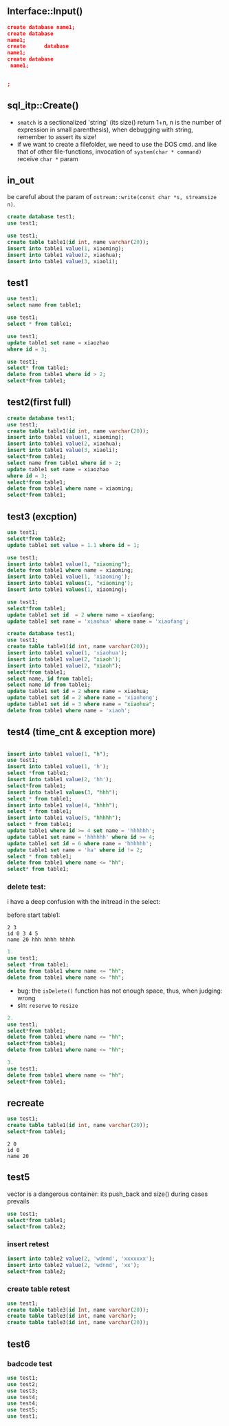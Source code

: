 ## Interface::Input()
```json
create database name1;
create database 
name1;
create      database
name1;
create database
 name1;


;
```

## sql_itp::Create()
- `smatch` is a sectionalized 'string' (its size() return 1+n, n is the number of expression in small parenthesis), when debugging with string, remember to assert its size!
- if we want to create a filefolder, we need to use the DOS cmd. and like that of other file-functions, invocation of `system(char * command)` receive `char *` param 


## in_out
be careful about the param of `ostream::write(const char *s, streamsize n)`.

```sql
create database test1;
use test1;

use test1;
create table table1(id int, name varchar(20));
insert into table1 value(1, xiaoming);
insert into table1 value(2, xiaohua);
insert into table1 value(3, xiaoli);
```

## test1
```sql
use test1;
select name from table1;

use test1;
select * from table1;

use test1;
update table1 set name = xiaozhao
where id = 3;

use test1;
select* from table1;
delete from table1 where id > 2;
select*from table1;
```

## test2(first full)
```sql
create database test1;
use test1;
create table table1(id int, name varchar(20));
insert into table1 value(1, xiaoming);
insert into table1 value(2, xiaohua);
insert into table1 value(3, xiaoli);
select*from table1;
select name from table1 where id > 2;
update table1 set name = xiaozhao
where id = 3;
select*from table1;
delete from table1 where name = xiaoming;
select*from table1;
```

## test3 (excption)
```sql
use test1;
select*from table2;
update table1 set value = 1.1 where id = 1;
```

```sql
use test1;
insert into table1 value(1, "xiaoming");
delete from table1 where name = xiaoming;
insert into table1 value(1, 'xiaoming');
insert into table1 values(1, "xiaoming');
insert into table1 values(1, xiaoming);
```

```sql
use test1;
select*from table1;
update table1 set id  = 2 where name = xiaofang;
update table1 set name = 'xiaohua' where name = 'xiaofang';
```

```sql
create database test1;
use test1;
create table table1(id int, name varchar(20));
insert into table1 value(1, 'xiaohua');
insert into table1 value(2, "xiaoh');
insert into table1 value(2, "xiaoh");
select*from table1;
select name, id from table1;
select name id from table1;
update table1 set id = 2 where name = xiaohua;
update table1 set id = 2 where name = 'xiaohong';
update table1 set id = 3 where name = "xiaohua";
delete from table1 where name = 'xiaoh';
```

## test4 (time_cnt & exception more)
```sql

insert into table1 value(1, "h");
use test1;
insert into table1 value(1, 'h');
select *from table1;
insert into table1 value(2, 'hh');
select*from table1;
insert into table1 values(3, "hhh");
select * from table1;
insert into table1 value(4, "hhhh");
select * from table1;
insert into table1 value(5, "hhhhh");
select * from table1;
update table1 where id >= 4 set name = 'hhhhhh';
update table1 set name = 'hhhhhh' where id >= 4;
update table1 set id = 6 where name = 'hhhhhh';
update table1 set name = 'ha' where id != 2;
select * from table1;
delete from table1 where name <= "hh";
select* from table1;

```

### delete test:
i have a deep confusion with the initread in the select:

before start table1:
```
2 3
id 0 3 4 5 
name 20 hhh hhhh hhhhh
```

```sql
1. 
use test1;
select *from table1;
delete from table1 where name <= "hh";
delete from table1 where name <= "hh";
```
- bug: the `isDelete()` function has not enough space, thus, when judging: wrong
- sln: `reserve` to `resize`

```sql
2.
use test1;
select*from table1;
delete from table1 where name <= "hh";
select*from table1;
delete from table1 where name <= "hh";

3.
use test1;
delete from table1 where name <= "hh";
select*from table1;

```


## recreate
```sql
use test1;
create table table1(id int, name varchar(20));
select*from table1;
```
```
2 0
id 0
name 20
```

## test5
vector is a dangerous container: its push_back and size() during cases prevails
```sql
use test1;
select*from table1;
select*from table2;
```
### insert retest
```sql
insert into table2 value(2, 'wdnmd', 'xxxxxxx');
insert into table2 value(2, 'wdnmd', 'xx');
select*from table2;
```
### create table retest
```sql
use test1;
create table table3(id Int, name varchar(20));
create table table3(id int, name varchar);
create table table3(id int, name varchar(20));
```

## test6
### badcode test
```sql
use test1;
use test2;
use test3;
use test4;
use test4;
use test5;
use test1;
```